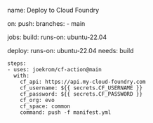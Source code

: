 name: Deploy to Cloud Foundry

on:
  push:
    branches:
    - main

jobs:
  build:
    runs-on: ubuntu-22.04

  deploy:
    runs-on: ubuntu-22.04
    needs: build
    
    steps:
    - uses: joekrom/cf-action@main
      with:
        cf_api: https://api.my-cloud-foundry.com
        cf_username: ${{ secrets.CF_USERNAME }}
        cf_password: ${{ secrets.CF_PASSWORD }}
        cf_org: evo
        cf_space: common
        command: push -f manifest.yml
